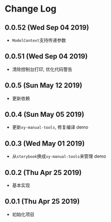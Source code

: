 # Change Log

## 0.0.52 (Wed Sep 04 2019)

-   `ModelContext`支持传递参数

## 0.0.51 (Wed Sep 04 2019)

-   清除控制台打印, 优化代码警告

## 0.0.5 (Sun May 12 2019)

-   更新依赖

## 0.0.4 (Sun May 05 2019)

-   更新`xy-manual-tools`, 修复编译 demo

## 0.0.3 (Wed May 01 2019)

-   从`storybook`换成`xy-manual-tools`来管理 demo

## 0.0.2 (Thu Apr 25 2019)

-   基本实现

## 0.0.1 (Thu Apr 25 2019)

-   初始化项目
